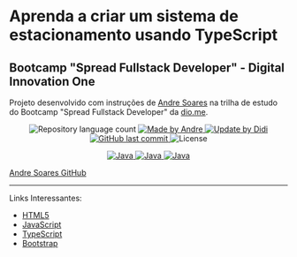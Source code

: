 # Aprenda a criar um sistema de estacionamento usando TypeScript

## Bootcamp "Spread Fullstack Developer" - Digital Innovation One

Projeto desenvolvido com instruções de [Andre Soares] na trilha de estudo do Bootcamp "Spread Fullstack Developer" da [dio.me].

<p align="center">
	<img alt="Repository language count" src="https://img.shields.io/github/languages/count/didifive/estacionamento2.0-typescript">
	<a href="https://www.linkedin.com/in/andre-soares-dev/">
		<img alt="Made by Andre" src="https://img.shields.io/badge/made%20by-Andre-blue">
	</a>
	<a href="https://www.linkedin.com/in/luis-carlos-zancanela/">
		<img alt="Update by Didi" src="https://img.shields.io/badge/update%20by-Didi-green">
	</a>
	<a href="https://github.com/didifive/estacionamento2.0-typescript/commits/master">
		<img alt="GitHub last commit" src="https://img.shields.io/github/last-commit/didifive/estacionamento2.0-typescript?color=blue">
	</a>
	<img alt="License" src="https://img.shields.io/badge/license-MIT-brightgreen?color=blue">
</p>

<p align="center">
  <a href="https://developer.mozilla.org/pt-BR/docs/Web/JavaScript/Guide/Introduction">
	  <img alt="Java" src="https://img.shields.io/static/v1?color=yellow&label=Dev&message=JavaScript&style=for-the-badge&logo=Javascript">
	</a>
	<a href="https://www.typescriptlang.org/">
	  <img alt="Java" src="https://img.shields.io/static/v1?color=blue&label=Dev&message=TypeScript&style=for-the-badge&logo=TypeScript">
	</a>
  <a href="https://www.w3schools.com/html/">
	  <img alt="Java" src="https://img.shields.io/static/v1?color=red&label=Dev&message=HTML5&style=for-the-badge&logo=HTML5">
	</a>
</p>

[Andre Soares GitHub]

---

Links Interessantes:

* [HTML5]
* [JavaScript]
* [TypeScript]
* [Bootstrap]

[dio.me]: https://dio.me/
[Andre Soares]: https://www.linkedin.com/in/andre-soares-dev/
[Andre Soares GitHub]: https://github.com/soaresderik
[didifive/estacionamento2.0-typescript]: https://github.com/didifive/estacionamento2.0-typescript
[HTML5]: https://www.w3schools.com/html/
[JavaScript]: https://developer.mozilla.org/pt-BR/docs/Web/JavaScript/Guide/Introduction
[TypeScript]: https://www.typescriptlang.org/
[Bootstrap]: https://getbootstrap.com/